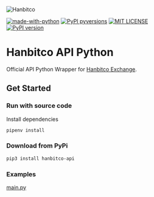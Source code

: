 ![Hanbitco](https://dka575ofm4ao0.cloudfront.net/pages-transactional_logos/retina/177237/Hanbitco-Logo.png)

[![made-with-python](https://img.shields.io/badge/Made%20with-Python-1f425f.svg)](https://www.python.org/)
[![PyPI pyversions](https://img.shields.io/pypi/pyversions/hanbitco-api)](https://pypi.org/project/hanbitco-api/)
[![MIT LICENSE](https://img.shields.io/pypi/l/hanbitco-api)](https://github.com/plutusds/hanbitco-api/blob/main/LICENSE)  
[![PyPI version](https://badge.fury.io/py/hanbitco-api.svg)](https://badge.fury.io/py/hanbitco-api)

# Hanbitco API Python

Official API Python Wrapper for [Hanbitco Exchange](https://www.hanbitco.com).

## Get Started

### Run with source code

Install dependencies

```bash
pipenv install
```

### Download from PyPi

```bash
pip3 install hanbitco-api
```

### Examples

[main.py](main.py)
